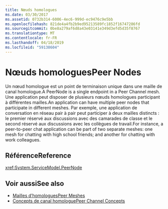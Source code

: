 ```yaml
---
title: Nœuds homologues
ms.date: 03/30/2017
ms.assetid: 0732b314-6006-4ec6-999d-ec9476c9e5bb
ms.openlocfilehash: 821de4a4fb2b9ed95213589fc1852f16747286fd
ms.sourcegitcommit: 0be8a279af6d8a43e03141e349d3efd5d35f8767
ms.translationtype: MT
ms.contentlocale: fr-FR
ms.lasthandoff: 04/18/2019
ms.locfileid: "59138604"
---
```

# <a name="peer-nodes"></a><span data-ttu-id="4fc81-102">Nœuds homologues</span><span class="sxs-lookup"><span data-stu-id="4fc81-102">Peer Nodes</span></span>
<span data-ttu-id="4fc81-103">Un nœud homologue est un point de terminaison unique dans une maille de canal homologue.</span><span class="sxs-lookup"><span data-stu-id="4fc81-103">A PeerNode is a single endpoint in a Peer Channel mesh.</span></span> <span data-ttu-id="4fc81-104">Une application peut disposer de plusieurs nœuds homologues participant à différentes mailles.</span><span class="sxs-lookup"><span data-stu-id="4fc81-104">An application can have multiple peer nodes that participate in different meshes.</span></span> <span data-ttu-id="4fc81-105">Par exemple, une application de conversation en réseau pair à pair peut participer à deux mailles distincts : le premier réservé aux discussions avec des camarades de classe et le second réservé aux discussions avec les collègues de travail.</span><span class="sxs-lookup"><span data-stu-id="4fc81-105">For instance, a peer-to-peer chat application can be part of two separate meshes: one mesh for chatting with high school friends; and another for chatting with work colleagues.</span></span>  
  
## <a name="reference"></a><span data-ttu-id="4fc81-106">Référence</span><span class="sxs-lookup"><span data-stu-id="4fc81-106">Reference</span></span>  
 <xref:System.ServiceModel.PeerNode>  
  
## <a name="see-also"></a><span data-ttu-id="4fc81-107">Voir aussi</span><span class="sxs-lookup"><span data-stu-id="4fc81-107">See also</span></span>

- [<span data-ttu-id="4fc81-108">Mailles d’homologues</span><span class="sxs-lookup"><span data-stu-id="4fc81-108">Peer Meshes</span></span>](../../../../docs/framework/wcf/feature-details/peer-meshes.md)
- [<span data-ttu-id="4fc81-109">Concepts de canal homologue</span><span class="sxs-lookup"><span data-stu-id="4fc81-109">Peer Channel Concepts</span></span>](../../../../docs/framework/wcf/feature-details/peer-channel-concepts.md)
